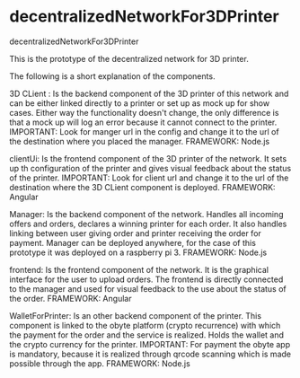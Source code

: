# decentralizedNetworkFor3DPrinter
decentralizedNetworkFor3DPrinter

This is the prototype of the decentralized network for 3D printer. 

The following is a short explanation of the components.

3D CLient : Is the backend component of the 3D printer of this network and can be either linked
directly to a printer or set up as mock up for show cases. Either way the functionality doesn't change,
the only difference is that a mock up will log an error because it cannot connect to the printer.
IMPORTANT: Look for manger url in the config and change it to the url of the destination where you placed the manager.
FRAMEWORK: Node.js

clientUi: Is the frontend component of the 3D printer of the network. It sets up th configuration of the printer and gives
visual feedback about the status of the printer. 
IMPORTANT: Look for client url and change it to the url of the destination where the 3D CLient component is deployed.
FRAMEWORK: Angular

Manager: Is the backend component of the network. Handles all incoming offers and orders, declares a winning printer for each
order. It also handles linking between user giving order and printer receiving the order for payment. Manager can be deployed anywhere,
for the case of this prototype it was deployed on a raspberry pi 3.
FRAMEWORK: Node.js

frontend: Is the frontend component of the network. It is the graphical interface for the user to upload orders. The frontend is 
directly connected to the manager and used for visual feedback to the use about the status of the order.
FRAMEWORK: Angular 

WalletForPrinter: Is an other backend component of the printer. This component is linked to the obyte platform (crypto recurrence) with which the payment for the
order and the service is realized. Holds the wallet and the crypto currency for the printer.
IMPORTANT: For payment the obyte app is mandatory, because it is realized through qrcode scanning which is made possible through the app.
FRAMEWORK: Node.js
